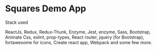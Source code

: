 # Squares Demo App

Stack used

ReactJs, Redux, Redux-Thunk, Enzyme, Jest, enzyme, Sass, Bootstrap, Animate Css, eslint, prop-types, React router, jquery (for Bootstrap), fortawesome for icons, Create react app, Webpack  and some few more.


